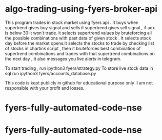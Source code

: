 # algo-trading-using-fyers-broker-api

This program trades in stock market using fyers api . It buys when supertrend gives buy signal and sells if supertrend gives sell signal , if adx is below 30 it won't trade.
it selects supertrend values by bruteforcing all the possible combinations with past data of given stock . It selects stock day before the market opens.It selects the stocks to trade by checking list of stocks in chartink script , then it bruteforces best combination of supertrend combinations and trades with that supertrend combinations on the next day , it also messages you live alerts in telegram.

To start trading , run ipython3 fyers/strategy.py
To store live stock data in sql run ipython3 fyers/accounts_database.py

This code is kept publicly in github for educational purpose only .I am not responsible with your profit and losses.

# fyers-fully-automated-code-nse
# fyers-fully-automated-code-nse
